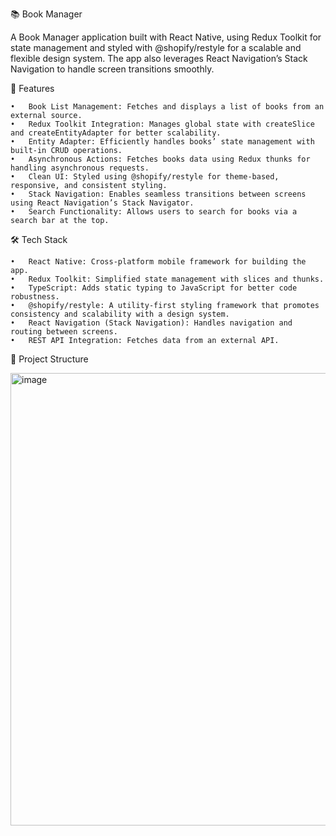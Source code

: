📚 Book Manager

A Book Manager application built with React Native, using Redux Toolkit for state management and styled with @shopify/restyle for a scalable and flexible design system. The app also leverages React Navigation’s Stack Navigation to handle screen transitions smoothly.

🚀 Features

	•	Book List Management: Fetches and displays a list of books from an external source.
	•	Redux Toolkit Integration: Manages global state with createSlice and createEntityAdapter for better scalability.
	•	Entity Adapter: Efficiently handles books’ state management with built-in CRUD operations.
	•	Asynchronous Actions: Fetches books data using Redux thunks for handling asynchronous requests.
	•	Clean UI: Styled using @shopify/restyle for theme-based, responsive, and consistent styling.
	•	Stack Navigation: Enables seamless transitions between screens using React Navigation’s Stack Navigator.
	•	Search Functionality: Allows users to search for books via a search bar at the top.

🛠️ Tech Stack

	•	React Native: Cross-platform mobile framework for building the app.
	•	Redux Toolkit: Simplified state management with slices and thunks.
	•	TypeScript: Adds static typing to JavaScript for better code robustness.
	•	@shopify/restyle: A utility-first styling framework that promotes consistency and scalability with a design system.
	•	React Navigation (Stack Navigation): Handles navigation and routing between screens.
	•	REST API Integration: Fetches data from an external API.

🔨 Project Structure


<img width="724" alt="image" src="https://github.com/user-attachments/assets/df8fdbc1-ee7c-4067-b4b6-ee84d192b3b6">
